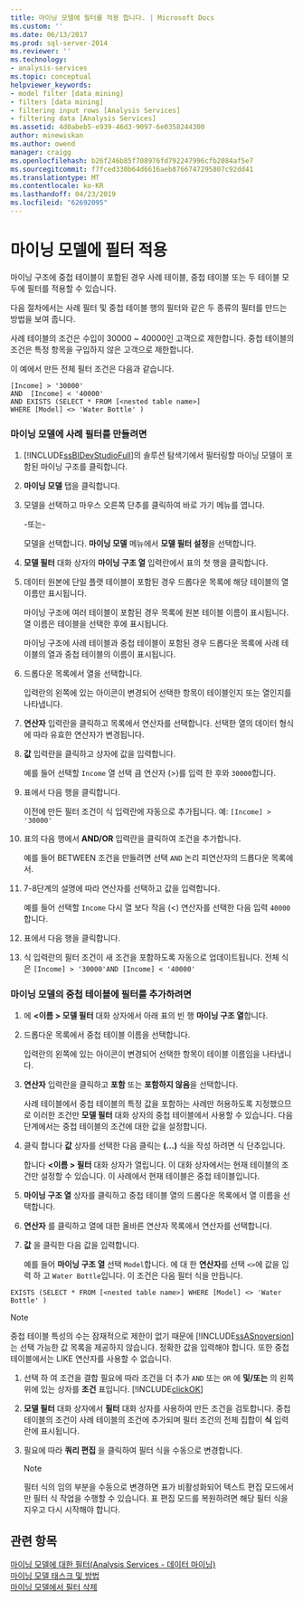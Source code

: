 ```yaml
---
title: 마이닝 모델에 필터를 적용 합니다. | Microsoft Docs
ms.custom: ''
ms.date: 06/13/2017
ms.prod: sql-server-2014
ms.reviewer: ''
ms.technology:
- analysis-services
ms.topic: conceptual
helpviewer_keywords:
- model filter [data mining]
- filters [data mining]
- filtering input rows [Analysis Services]
- filtering data [Analysis Services]
ms.assetid: 4d0abeb5-e939-46d3-9097-6e0358244300
author: minewiskan
ms.author: owend
manager: craigg
ms.openlocfilehash: b26f246b85f708976fd792247996cfb2084af5e7
ms.sourcegitcommit: f7fced330b64d6616aeb8766747295807c92dd41
ms.translationtype: MT
ms.contentlocale: ko-KR
ms.lasthandoff: 04/23/2019
ms.locfileid: "62692095"
---
```

# <a name="apply-a-filter-to-a-mining-model"></a>마이닝 모델에 필터 적용
  마이닝 구조에 중첩 테이블이 포함된 경우 사례 테이블, 중첩 테이블 또는 두 테이블 모두에 필터를 적용할 수 있습니다.  
  
 다음 절차에서는 사례 필터 및 중첩 테이블 행의 필터와 같은 두 종류의 필터를 만드는 방법을 보여 줍니다.  
  
 사례 테이블의 조건은 수입이 30000 ~ 40000인 고객으로 제한합니다. 중첩 테이블의 조건은 특정 항목을 구입하지 않은 고객으로 제한합니다.  
  
 이 예에서 만든 전체 필터 조건은 다음과 같습니다.  
  
```  
[Income] > '30000'   
AND  [Income] < '40000'   
AND EXISTS (SELECT * FROM [<nested table name>]   
WHERE [Model] <> 'Water Bottle' )   
```  
  
### <a name="to-create-a-case-filter-on-a-mining-model"></a>마이닝 모델에 사례 필터를 만들려면  
  
1.  [!INCLUDE[ssBIDevStudioFull](../../includes/ssbidevstudiofull-md.md)]의 솔루션 탐색기에서 필터링할 마이닝 모델이 포함된 마이닝 구조를 클릭합니다.  
  
2.  **마이닝 모델** 탭을 클릭합니다.  
  
3.  모델을 선택하고 마우스 오른쪽 단추를 클릭하여 바로 가기 메뉴를 엽니다.  
  
     -또는-  
  
     모델을 선택합니다. **마이닝 모델** 메뉴에서 **모델 필터 설정**을 선택합니다.  
  
4.  **모델 필터** 대화 상자의 **마이닝 구조 열** 입력란에서 표의 첫 행을 클릭합니다.  
  
5.  데이터 원본에 단일 플랫 테이블이 포함된 경우 드롭다운 목록에 해당 테이블의 열 이름만 표시됩니다.  
  
     마이닝 구조에 여러 테이블이 포함된 경우 목록에 원본 테이블 이름이 표시됩니다. 열 이름은 테이블을 선택한 후에 표시됩니다.  
  
     마이닝 구조에 사례 테이블과 중첩 테이블이 포함된 경우 드롭다운 목록에 사례 테이블의 열과 중첩 테이블의 이름이 표시됩니다.  
  
6.  드롭다운 목록에서 열을 선택합니다.  
  
     입력란의 왼쪽에 있는 아이콘이 변경되어 선택한 항목이 테이블인지 또는 열인지를 나타냅니다.  
  
7.  **연산자** 입력란을 클릭하고 목록에서 연산자를 선택합니다. 선택한 열의 데이터 형식에 따라 유효한 연산자가 변경됩니다.  
  
8.  **값** 입력란을 클릭하고 상자에 값을 입력합니다.  
  
     예를 들어 선택할 `Income` 열 선택 큼 연산자 (>)를 입력 한 후와 `30000`합니다.  
  
9. 표에서 다음 행을 클릭합니다.  
  
     이전에 만든 필터 조건이 식 입력란에 자동으로 추가됩니다. 예: `[Income] > '30000'`  
  
10. 표의 다음 행에서 **AND/OR** 입력란을 클릭하여 조건을 추가합니다.  
  
     예를 들어 BETWEEN 조건을 만들려면 선택 `AND` 논리 피연산자의 드롭다운 목록에서.  
  
11. 7-8단계의 설명에 따라 연산자를 선택하고 값을 입력합니다.  
  
     예를 들어 선택할 `Income` 다시 열 보다 작음 (<) 연산자를 선택한 다음 입력 `40000`합니다.  
  
12. 표에서 다음 행을 클릭합니다.  
  
13. 식 입력란의 필터 조건이 새 조건을 포함하도록 자동으로 업데이트됩니다. 전체 식은 `[Income] > '30000'AND [Income] < '40000'`  
  
### <a name="to-add-a-filter-on-the-nested-table-in-a-mining-model"></a>마이닝 모델의 중첩 테이블에 필터를 추가하려면  
  
1.  에  **\<이름 > 모델 필터** 대화 상자에서 아래 표의 빈 행 **마이닝 구조 열**합니다.  
  
2.  드롭다운 목록에서 중첩 테이블 이름을 선택합니다.  
  
     입력란의 왼쪽에 있는 아이콘이 변경되어 선택한 항목이 테이블 이름임을 나타냅니다.  
  
3.  **연산자** 입력란을 클릭하고 **포함** 또는 **포함하지 않음**을 선택합니다.  
  
     사례 테이블에서 중첩 테이블의 특정 값을 포함하는 사례만 허용하도록 지정했으므로 이러한 조건만 **모델 필터** 대화 상자의 중첩 테이블에서 사용할 수 있습니다. 다음 단계에서는 중첩 테이블의 조건에 대한 값을 설정합니다.  
  
4.  클릭 합니다 **값** 상자를 선택한 다음 클릭는 **(...)**  식을 작성 하려면 식 단추입니다.  
  
     합니다  **\<이름 > 필터** 대화 상자가 열립니다. 이 대화 상자에서는 현재 테이블의 조건만 설정할 수 있습니다. 이 사례에서 현재 테이블은 중첩 테이블입니다.  
  
5.  **마이닝 구조 열** 상자를 클릭하고 중첩 테이블 열의 드롭다운 목록에서 열 이름을 선택합니다.  
  
6.  **연산자** 를 클릭하고 열에 대한 올바른 연산자 목록에서 연산자를 선택합니다.  
  
7.  **값** 을 클릭한 다음 값을 입력합니다.  
  
     예를 들어 **마이닝 구조 열** 선택 `Model`합니다. 에 대 한 **연산자**를 선택 `<>`에 값을 입력 하 고 `Water Bottle`입니다. 이 조건은 다음 필터 식을 만듭니다.  
  
```  
EXISTS (SELECT * FROM [<nested table name>] WHERE [Model] <> 'Water Bottle' )   
```  
  
> [!NOTE]  
>  중첩 테이블 특성의 수는 잠재적으로 제한이 없기 때문에 [!INCLUDE[ssASnoversion](../../includes/ssasnoversion-md.md)] 는 선택 가능한 값 목록을 제공하지 않습니다. 정확한 값을 입력해야 합니다. 또한 중첩 테이블에서는 LIKE 연산자를 사용할 수 없습니다.  
  
1.  선택 하 여 조건을 결합 필요에 따라 조건을 더 추가 `AND` 또는 `OR` 에 **및/또는** 의 왼쪽 위에 있는 상자를 **조건** 표입니다. [!INCLUDE[clickOK](../../includes/clickok-md.md)]  
  
2.  **모델 필터** 대화 상자에서 **필터** 대화 상자를 사용하여 만든 조건을 검토합니다. 중첩 테이블의 조건이 사례 테이블의 조건에 추가되며 필터 조건의 전체 집합이 **식** 입력란에 표시됩니다.  
  
3.  필요에 따라 **쿼리 편집** 을 클릭하여 필터 식을 수동으로 변경합니다.  
  
    > [!NOTE]  
    >  필터 식의 임의 부분을 수동으로 변경하면 표가 비활성화되어 텍스트 편집 모드에서만 필터 식 작업을 수행할 수 있습니다. 표 편집 모드를 복원하려면 해당 필터 식을 지우고 다시 시작해야 합니다.  
  
  
## <a name="see-also"></a>관련 항목  
 [마이닝 모델에 대한 필터&#40;Analysis Services - 데이터 마이닝&#41;](mining-models-analysis-services-data-mining.md)   
 [마이닝 모델 태스크 및 방법](mining-model-tasks-and-how-tos.md)   
 [마이닝 모델에서 필터 삭제](delete-a-filter-from-a-mining-model.md)  
  
  
